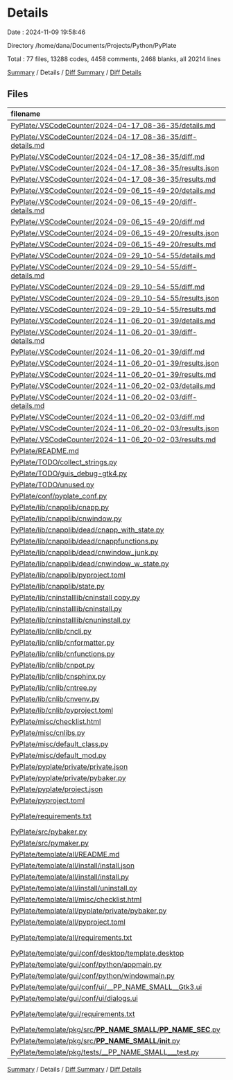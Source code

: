 # Details

Date : 2024-11-09 19:58:46

Directory /home/dana/Documents/Projects/Python/PyPlate

Total : 77 files,  13288 codes, 4458 comments, 2468 blanks, all 20214 lines

[Summary](results.md) / Details / [Diff Summary](diff.md) / [Diff Details](diff-details.md)

## Files
| filename | language | code | comment | blank | total |
| :--- | :--- | ---: | ---: | ---: | ---: |
| [PyPlate/.VSCodeCounter/2024-04-17_08-36-35/details.md](/PyPlate/.VSCodeCounter/2024-04-17_08-36-35/details.md) | Markdown | 48 | 0 | 6 | 54 |
| [PyPlate/.VSCodeCounter/2024-04-17_08-36-35/diff-details.md](/PyPlate/.VSCodeCounter/2024-04-17_08-36-35/diff-details.md) | Markdown | 9 | 0 | 6 | 15 |
| [PyPlate/.VSCodeCounter/2024-04-17_08-36-35/diff.md](/PyPlate/.VSCodeCounter/2024-04-17_08-36-35/diff.md) | Markdown | 12 | 0 | 7 | 19 |
| [PyPlate/.VSCodeCounter/2024-04-17_08-36-35/results.json](/PyPlate/.VSCodeCounter/2024-04-17_08-36-35/results.json) | JSON | 1 | 0 | 0 | 1 |
| [PyPlate/.VSCodeCounter/2024-04-17_08-36-35/results.md](/PyPlate/.VSCodeCounter/2024-04-17_08-36-35/results.md) | Markdown | 39 | 0 | 7 | 46 |
| [PyPlate/.VSCodeCounter/2024-09-06_15-49-20/details.md](/PyPlate/.VSCodeCounter/2024-09-06_15-49-20/details.md) | Markdown | 57 | 0 | 6 | 63 |
| [PyPlate/.VSCodeCounter/2024-09-06_15-49-20/diff-details.md](/PyPlate/.VSCodeCounter/2024-09-06_15-49-20/diff-details.md) | Markdown | 59 | 0 | 6 | 65 |
| [PyPlate/.VSCodeCounter/2024-09-06_15-49-20/diff.md](/PyPlate/.VSCodeCounter/2024-09-06_15-49-20/diff.md) | Markdown | 48 | 0 | 7 | 55 |
| [PyPlate/.VSCodeCounter/2024-09-06_15-49-20/results.json](/PyPlate/.VSCodeCounter/2024-09-06_15-49-20/results.json) | JSON | 1 | 0 | 0 | 1 |
| [PyPlate/.VSCodeCounter/2024-09-06_15-49-20/results.md](/PyPlate/.VSCodeCounter/2024-09-06_15-49-20/results.md) | Markdown | 46 | 0 | 7 | 53 |
| [PyPlate/.VSCodeCounter/2024-09-29_10-54-55/details.md](/PyPlate/.VSCodeCounter/2024-09-29_10-54-55/details.md) | Markdown | 597 | 0 | 6 | 603 |
| [PyPlate/.VSCodeCounter/2024-09-29_10-54-55/diff-details.md](/PyPlate/.VSCodeCounter/2024-09-29_10-54-55/diff-details.md) | Markdown | 558 | 0 | 6 | 564 |
| [PyPlate/.VSCodeCounter/2024-09-29_10-54-55/diff.md](/PyPlate/.VSCodeCounter/2024-09-29_10-54-55/diff.md) | Markdown | 136 | 0 | 7 | 143 |
| [PyPlate/.VSCodeCounter/2024-09-29_10-54-55/results.json](/PyPlate/.VSCodeCounter/2024-09-29_10-54-55/results.json) | JSON | 1 | 0 | 0 | 1 |
| [PyPlate/.VSCodeCounter/2024-09-29_10-54-55/results.md](/PyPlate/.VSCodeCounter/2024-09-29_10-54-55/results.md) | Markdown | 155 | 0 | 7 | 162 |
| [PyPlate/.VSCodeCounter/2024-11-06_20-01-39/details.md](/PyPlate/.VSCodeCounter/2024-11-06_20-01-39/details.md) | Markdown | 1,780 | 0 | 6 | 1,786 |
| [PyPlate/.VSCodeCounter/2024-11-06_20-01-39/diff-details.md](/PyPlate/.VSCodeCounter/2024-11-06_20-01-39/diff-details.md) | Markdown | 1,325 | 0 | 6 | 1,331 |
| [PyPlate/.VSCodeCounter/2024-11-06_20-01-39/diff.md](/PyPlate/.VSCodeCounter/2024-11-06_20-01-39/diff.md) | Markdown | 429 | 0 | 7 | 436 |
| [PyPlate/.VSCodeCounter/2024-11-06_20-01-39/results.json](/PyPlate/.VSCodeCounter/2024-11-06_20-01-39/results.json) | JSON | 1 | 0 | 0 | 1 |
| [PyPlate/.VSCodeCounter/2024-11-06_20-01-39/results.md](/PyPlate/.VSCodeCounter/2024-11-06_20-01-39/results.md) | Markdown | 484 | 0 | 7 | 491 |
| [PyPlate/.VSCodeCounter/2024-11-06_20-02-03/details.md](/PyPlate/.VSCodeCounter/2024-11-06_20-02-03/details.md) | Markdown | 1,785 | 0 | 6 | 1,791 |
| [PyPlate/.VSCodeCounter/2024-11-06_20-02-03/diff-details.md](/PyPlate/.VSCodeCounter/2024-11-06_20-02-03/diff-details.md) | Markdown | 14 | 0 | 6 | 20 |
| [PyPlate/.VSCodeCounter/2024-11-06_20-02-03/diff.md](/PyPlate/.VSCodeCounter/2024-11-06_20-02-03/diff.md) | Markdown | 17 | 0 | 7 | 24 |
| [PyPlate/.VSCodeCounter/2024-11-06_20-02-03/results.json](/PyPlate/.VSCodeCounter/2024-11-06_20-02-03/results.json) | JSON | 1 | 0 | 0 | 1 |
| [PyPlate/.VSCodeCounter/2024-11-06_20-02-03/results.md](/PyPlate/.VSCodeCounter/2024-11-06_20-02-03/results.md) | Markdown | 485 | 0 | 7 | 492 |
| [PyPlate/README.md](/PyPlate/README.md) | Markdown | 106 | 0 | 25 | 131 |
| [PyPlate/TODO/collect_strings.py](/PyPlate/TODO/collect_strings.py) | Python | 0 | 1 | 1 | 2 |
| [PyPlate/TODO/guis_debug-gtk4.py](/PyPlate/TODO/guis_debug-gtk4.py) | Python | 67 | 57 | 48 | 172 |
| [PyPlate/TODO/unused.py](/PyPlate/TODO/unused.py) | Python | 0 | 2 | 1 | 3 |
| [PyPlate/conf/pyplate_conf.py](/PyPlate/conf/pyplate_conf.py) | Python | 699 | 309 | 146 | 1,154 |
| [PyPlate/lib/cnapplib/cnapp.py](/PyPlate/lib/cnapplib/cnapp.py) | Python | 152 | 116 | 80 | 348 |
| [PyPlate/lib/cnapplib/cnwindow.py](/PyPlate/lib/cnapplib/cnwindow.py) | Python | 72 | 65 | 45 | 182 |
| [PyPlate/lib/cnapplib/dead/cnapp_with_state.py](/PyPlate/lib/cnapplib/dead/cnapp_with_state.py) | Python | 0 | 340 | 94 | 434 |
| [PyPlate/lib/cnapplib/dead/cnappfunctions.py](/PyPlate/lib/cnapplib/dead/cnappfunctions.py) | Python | 0 | 106 | 34 | 140 |
| [PyPlate/lib/cnapplib/dead/cnwindow_junk.py](/PyPlate/lib/cnapplib/dead/cnwindow_junk.py) | Python | 0 | 347 | 100 | 447 |
| [PyPlate/lib/cnapplib/dead/cnwindow_w_state.py](/PyPlate/lib/cnapplib/dead/cnwindow_w_state.py) | Python | 0 | 474 | 127 | 601 |
| [PyPlate/lib/cnapplib/pyproject.toml](/PyPlate/lib/cnapplib/pyproject.toml) | TOML | 23 | 10 | 6 | 39 |
| [PyPlate/lib/cnapplib/state.py](/PyPlate/lib/cnapplib/state.py) | Python | 8 | 21 | 2 | 31 |
| [PyPlate/lib/cninstalllib/cninstall copy.py](/PyPlate/lib/cninstalllib/cninstall%20copy.py) | Python | 237 | 121 | 85 | 443 |
| [PyPlate/lib/cninstalllib/cninstall.py](/PyPlate/lib/cninstalllib/cninstall.py) | Python | 96 | 349 | 100 | 545 |
| [PyPlate/lib/cninstalllib/cnuninstall.py](/PyPlate/lib/cninstalllib/cnuninstall.py) | Python | 185 | 107 | 67 | 359 |
| [PyPlate/lib/cnlib/cncli.py](/PyPlate/lib/cnlib/cncli.py) | Python | 110 | 94 | 47 | 251 |
| [PyPlate/lib/cnlib/cnformatter.py](/PyPlate/lib/cnlib/cnformatter.py) | Python | 16 | 18 | 10 | 44 |
| [PyPlate/lib/cnlib/cnfunctions.py](/PyPlate/lib/cnlib/cnfunctions.py) | Python | 306 | 143 | 130 | 579 |
| [PyPlate/lib/cnlib/cnpot.py](/PyPlate/lib/cnlib/cnpot.py) | Python | 329 | 217 | 122 | 668 |
| [PyPlate/lib/cnlib/cnsphinx.py](/PyPlate/lib/cnlib/cnsphinx.py) | Python | 141 | 65 | 48 | 254 |
| [PyPlate/lib/cnlib/cntree.py](/PyPlate/lib/cnlib/cntree.py) | Python | 291 | 192 | 126 | 609 |
| [PyPlate/lib/cnlib/cnvenv.py](/PyPlate/lib/cnlib/cnvenv.py) | Python | 89 | 51 | 32 | 172 |
| [PyPlate/lib/cnlib/pyproject.toml](/PyPlate/lib/cnlib/pyproject.toml) | TOML | 23 | 10 | 6 | 39 |
| [PyPlate/misc/checklist.html](/PyPlate/misc/checklist.html) | HTML | 27 | 12 | 8 | 47 |
| [PyPlate/misc/cnlibs.py](/PyPlate/misc/cnlibs.py) | Python | 14 | 12 | 10 | 36 |
| [PyPlate/misc/default_class.py](/PyPlate/misc/default_class.py) | Python | 38 | 47 | 29 | 114 |
| [PyPlate/misc/default_mod.py](/PyPlate/misc/default_mod.py) | Python | 28 | 32 | 25 | 85 |
| [PyPlate/pyplate/private/private.json](/PyPlate/pyplate/private/private.json) | JSON | 39 | 0 | 0 | 39 |
| [PyPlate/pyplate/private/pybaker.py](/PyPlate/pyplate/private/pybaker.py) | Python | 16 | 34 | 13 | 63 |
| [PyPlate/pyplate/project.json](/PyPlate/pyplate/project.json) | JSON | 80 | 0 | 0 | 80 |
| [PyPlate/pyproject.toml](/PyPlate/pyproject.toml) | TOML | 32 | 10 | 5 | 47 |
| [PyPlate/requirements.txt](/PyPlate/requirements.txt) | pip requirements | 0 | 0 | 1 | 1 |
| [PyPlate/src/pybaker.py](/PyPlate/src/pybaker.py) | Python | 534 | 363 | 254 | 1,151 |
| [PyPlate/src/pymaker.py](/PyPlate/src/pymaker.py) | Python | 673 | 395 | 306 | 1,374 |
| [PyPlate/template/all/README.md](/PyPlate/template/all/README.md) | Markdown | 79 | 0 | 15 | 94 |
| [PyPlate/template/all/install/install.json](/PyPlate/template/all/install/install.json) | JSON | 11 | 0 | 0 | 11 |
| [PyPlate/template/all/install/install.py](/PyPlate/template/all/install/install.py) | Python | 25 | 50 | 17 | 92 |
| [PyPlate/template/all/install/uninstall.py](/PyPlate/template/all/install/uninstall.py) | Python | 24 | 33 | 16 | 73 |
| [PyPlate/template/all/misc/checklist.html](/PyPlate/template/all/misc/checklist.html) | HTML | 27 | 12 | 8 | 47 |
| [PyPlate/template/all/pyplate/private/pybaker.py](/PyPlate/template/all/pyplate/private/pybaker.py) | Python | 16 | 34 | 13 | 63 |
| [PyPlate/template/all/pyproject.toml](/PyPlate/template/all/pyproject.toml) | TOML | 21 | 10 | 5 | 36 |
| [PyPlate/template/all/requirements.txt](/PyPlate/template/all/requirements.txt) | pip requirements | 26 | 0 | 1 | 27 |
| [PyPlate/template/gui/conf/desktop/template.desktop](/PyPlate/template/gui/conf/desktop/template.desktop) | Desktop | 10 | 8 | 3 | 21 |
| [PyPlate/template/gui/conf/python/appmain.py](/PyPlate/template/gui/conf/python/appmain.py) | Python | 49 | 40 | 25 | 114 |
| [PyPlate/template/gui/conf/python/windowmain.py](/PyPlate/template/gui/conf/python/windowmain.py) | Python | 102 | 64 | 51 | 217 |
| [PyPlate/template/gui/conf/ui/__PP_NAME_SMALL__Gtk3.ui](/PyPlate/template/gui/conf/ui/__PP_NAME_SMALL__Gtk3.ui) | XML | 211 | 2 | 1 | 214 |
| [PyPlate/template/gui/conf/ui/dialogs.ui](/PyPlate/template/gui/conf/ui/dialogs.ui) | XML | 124 | 1 | 1 | 126 |
| [PyPlate/template/gui/requirements.txt](/PyPlate/template/gui/requirements.txt) | pip requirements | 2 | 0 | 1 | 3 |
| [PyPlate/template/pkg/src/__PP_NAME_SMALL__/__PP_NAME_SEC__.py](/PyPlate/template/pkg/src/__PP_NAME_SMALL__/__PP_NAME_SEC__.py) | Python | 28 | 33 | 25 | 86 |
| [PyPlate/template/pkg/src/__PP_NAME_SMALL__/__init__.py](/PyPlate/template/pkg/src/__PP_NAME_SMALL__/__init__.py) | Python | 3 | 8 | 3 | 14 |
| [PyPlate/template/pkg/tests/__PP_NAME_SMALL___test.py](/PyPlate/template/pkg/tests/__PP_NAME_SMALL___test.py) | Python | 11 | 43 | 20 | 74 |

[Summary](results.md) / Details / [Diff Summary](diff.md) / [Diff Details](diff-details.md)
